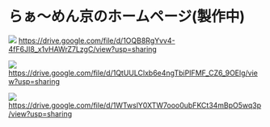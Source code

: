 # らぁ〜めん京のホームページ(製作中)

![](https://i.imgur.com/dzeV28N.png)
https://drive.google.com/file/d/1OQB8RgYvv4-4fF6JI8_x1vHAWrZ7LzgC/view?usp=sharing

![](https://i.imgur.com/svjMNjt.png)
https://drive.google.com/file/d/1QtUULClxb6e4ngTbiPIFMF_CZ6_9OElg/view?usp=sharing

![](https://i.imgur.com/V2oCz8l.png)
https://drive.google.com/file/d/1WTwslY0XTW7ooo0ubFKCt34mBpO5wq3p/view?usp=sharing
